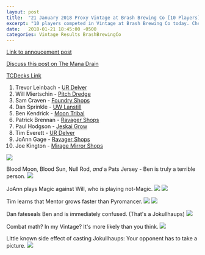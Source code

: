 ```yaml
---
layout: post
title:  "21 January 2018 Proxy Vintage at Brash Brewing Co [10 Players]"
excerpt: "10 players competed in Vintage at Brash Brewing Co today. Check out the results!!"
date:   2018-01-21 18:45:00 -0500
categories: Vintage Results BrashBrewingCo
---
```


[Link to annoucement post](http://themanadrain.com/topic/1696/1-21-2018-houston-tx-100-proxy-vintage-brash-brewing-co)

[Discuss this post on The Mana Drain](http://themanadrain.com/topic/1705/21-january-2018-proxy-vintage-brash-brewing-co-10-players)

[TCDecks Link](http://tcdecks.net/deck.php?id=26384)

1. Trevor Leinbach - [UR Delver](https://images.lonestarlhurgoyfs.com/2018/01/21/deck-1.jpg)
2. Will Miertschin - [Pitch Dredge](https://images.lonestarlhurgoyfs.com/2018/01/21/deck-2.jpg)
3. Sam Craven - [Foundry Shops](https://images.lonestarlhurgoyfs.com/2018/01/21/deck-3.jpg)
4. Dan Sprinkle - [UW Lanstill](https://images.lonestarlhurgoyfs.com/2018/01/21/deck-4.jpg)
5. Ben Kendrick - [Moon Tribal](https://images.lonestarlhurgoyfs.com/2018/01/21/deck-5.jpg)
6. Patrick Brennan - [Ravager Shops](https://images.lonestarlhurgoyfs.com/2018/01/21/deck-6.jpg)
7. Paul Hodgson - [Jeskai Grow](https://images.lonestarlhurgoyfs.com/2018/01/21/deck-7.jpg)
8. Tim Everett - [UR Delver](https://images.lonestarlhurgoyfs.com/2018/01/21/deck-8.jpg)
9. JoAnn Gage - [Ravager Shops](https://images.lonestarlhurgoyfs.com/2018/01/21/deck-9.jpg)
10. Joe Kington - [Mirage Mirror Shops](https://images.lonestarlhurgoyfs.com/2018/01/21/deck-10.jpg)

![](https://images.lonestarlhurgoyfs.com/2018/01/21/1.jpg)

Blood Moon, Blood Sun, Null Rod, *and* a Pats Jersey - Ben is truly a terrible person.
![](https://images.lonestarlhurgoyfs.com/2018/01/21/2.jpg)

JoAnn plays Magic against Will, who is playing not-Magic.
![](https://images.lonestarlhurgoyfs.com/2018/01/21/3.jpg)
![](https://images.lonestarlhurgoyfs.com/2018/01/21/4.jpg)

Tim learns that Mentor grows faster than Pyromancer.
![](https://images.lonestarlhurgoyfs.com/2018/01/21/5.jpg)
![](https://images.lonestarlhurgoyfs.com/2018/01/21/6.jpg)

Dan fateseals Ben and is immediately confused. (That's a Jokullhaups)
![](https://images.lonestarlhurgoyfs.com/2018/01/21/7.jpg)

Combat math? In my Vintage? It's more likely than you think.
![](https://images.lonestarlhurgoyfs.com/2018/01/21/8.jpg)

Little known side effect of casting Jokullhaups: Your opponent has to take a picture.
![](https://images.lonestarlhurgoyfs.com/2018/01/21/9.jpg)